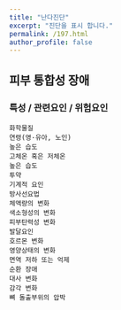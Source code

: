 ```yaml
---
title: "난다진단"
excerpt: "진단을 표시 합니다."
permalink: /197.html
author_profile: false
---
```

## 피부 통합성 장애



### 특성 / 관련요인 / 위험요인

>   

    화학물질
    연령(영·유아, 노인)
    높은 습도
    고체온 혹은 저체온
    높은 습도
    투약
    기계적 요인
    방사선요법
    체액량의 변화
    색소형성의 변화
    피부탄력성 변화
    발달요인
    호르몬 변화
    영양상태의 변화
    면역 저하 또는 억제
    순환 장애
    대사 변화
    감각 변화
    뼈 돌출부위의 압박

